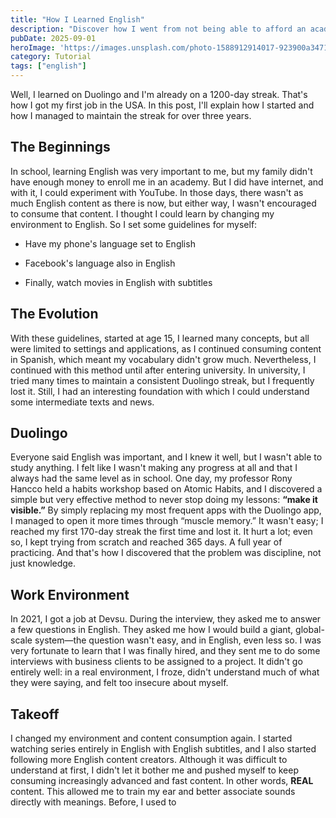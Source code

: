```yaml
---
title: "How I Learned English"
description: "Discover how I went from not being able to afford an academy to getting my first job in the USA, maintaining a Duolingo streak of over 1200 days, and refining my English with real content."
pubDate: 2025-09-01
heroImage: 'https://images.unsplash.com/photo-1588912914017-923900a34710?ixlib=rb-4.1.0&q=85&fm=jpg&crop=entropy&cs=srgb'
category: Tutorial
tags: ["english"]
---
```


Well, I learned on Duolingo and I'm already on a 1200-day streak. That's how I got my first job in the USA. In this post, I'll explain how I started and how I managed to maintain the streak for over three years.

## The Beginnings

In school, learning English was very important to me, but my family didn't have enough money to enroll me in an academy. But I did have internet, and with it, I could experiment with YouTube. In those days, there wasn't as much English content as there is now, but either way, I wasn't encouraged to consume that content. I thought I could learn by changing my environment to English. So I set some guidelines for myself:

- Have my phone's language set to English

- Facebook's language also in English

- Finally, watch movies in English with subtitles

## The Evolution

With these guidelines, started at age 15, I learned many concepts, but all were limited to settings and applications, as I continued consuming content in Spanish, which meant my vocabulary didn't grow much. Nevertheless, I continued with this method until after entering university. In university, I tried many times to maintain a consistent Duolingo streak, but I frequently lost it. Still, I had an interesting foundation with which I could understand some intermediate texts and news.

## Duolingo

Everyone said English was important, and I knew it well, but I wasn't able to study anything. I felt like I wasn't making any progress at all and that I always had the same level as in school. One day, my professor Rony Hancco held a habits workshop based on Atomic Habits, and I discovered a simple but very effective method to never stop doing my lessons: **“make it visible.”** By simply replacing my most frequent apps with the Duolingo app, I managed to open it more times through “muscle memory.” It wasn't easy; I reached my first 170-day streak the first time and lost it. It hurt a lot; even so, I kept trying from scratch and reached 365 days. A full year of practicing. And that's how I discovered that the problem was discipline, not just knowledge.

## Work Environment

In 2021, I got a job at Devsu. During the interview, they asked me to answer a few questions in English. They asked me how I would build a giant, global-scale system—the question wasn't easy, and in English, even less so. I was very fortunate to learn that I was finally hired, and they sent me to do some interviews with business clients to be assigned to a project. It didn't go entirely well: in a real environment, I froze, didn't understand much of what they were saying, and felt too insecure about myself.

## Takeoff

I changed my environment and content consumption again. I started watching series entirely in English with English subtitles, and I also started following more English content creators. Although it was difficult to understand at first, I didn't let it bother me and pushed myself to keep consuming increasingly advanced and fast content. In other words, **REAL** content. This allowed me to train my ear and better associate sounds directly with meanings. Before, I used to